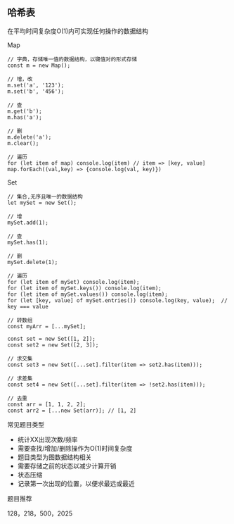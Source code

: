 ## 哈希表

在平均时间复杂度O(1)内可实现任何操作的数据结构

Map
```
// 字典，存储唯一值的数据结构，以键值对的形式存储
const m = new Map();

// 增，改
m.set('a', '123');
m.set('b', '456');

// 查
m.get('b');
m.has('a');

// 删
m.delete('a');
m.clear();

// 遍历
for (let item of map) console.log(item) // item => [key, value]
map.forEach((val,key) => {console.log(val, key)})
```

Set
```
// 集合,无序且唯一的数据结构
let mySet = new Set();

// 增
mySet.add(1);

// 查
mySet.has(1);

// 删
mySet.delete(1);

// 遍历
for (let item of mySet) console.log(item);
for (let item of mySet.keys()) console.log(item);
for (let item of mySet.values()) console.log(item);
for (let [key, value] of mySet.entries()) console.log(key, value);  // key === value

// 转数组
const myArr = [...mySet];

const set = new Set([1, 2]);
const set2 = new Set([2, 3]);

// 求交集
const set3 = new Set([...set].filter(item => set2.has(item)));

// 求差集
const set4 = new Set([...set].filter(item => !set2.has(item)));

// 去重
const arr = [1, 1, 2, 2];
const arr2 = [...new Set(arr)]; // [1, 2]
```

常见题目类型
* 统计XX出现次数/频率
* 需要查找/增加/删除操作为O(1)时间复杂度
* 题目类型为图数据结构相关
* 需要存储之前的状态以减少计算开销
* 状态压缩
* 记录第一次出现的位置，以便求最远或最近

题目推荐

128，218，500，2025